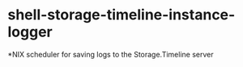 # shell-storage-timeline-instance-logger
*NIX scheduler for saving logs to the Storage.Timeline server
